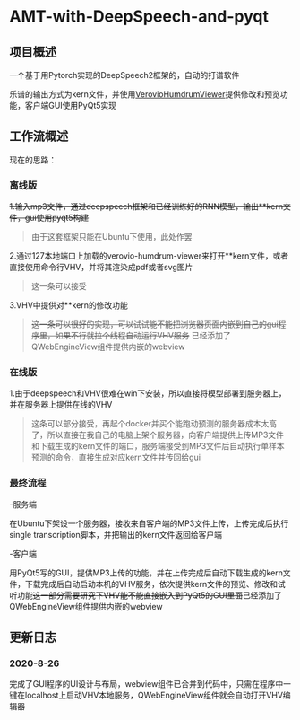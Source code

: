 # AMT-with-DeepSpeech-and-pyqt

## 项目概述

一个基于用Pytorch实现的DeepSpeech2框架的，自动的打谱软件

乐谱的输出方式为kern文件，并使用[VerovioHumdrumViewer](https://verovio.humdrum.org/)提供修改和预览功能，客户端GUI使用PyQt5实现

## 工作流概述

现在的思路：

### 离线版

~~1.输入mp3文件，通过deepspeech框架和已经训练好的RNN模型，输出**kern文件，gui使用pyqt5构建~~

>由于这套框架只能在Ubuntu下使用，此处作罢

2.通过127本地端口上加载的verovio-humdrum-viewer来打开**kern文件，或者直接使用命令行VHV，并将其渲染成pdf或者svg图片

>这一条可以接受

3.VHV中提供对**kern的修改功能

>~~这一条可以很好的实现，可以试试能不能把浏览器页面内嵌到自己的gui程序里，如果不行就拉个线程自动运行VHV服务~~
已经添加了QWebEngineView组件提供内嵌的webview

### 在线版

1.由于deepspeech和VHV很难在win下安装，所以直接将模型部署到服务器上，并在服务器上提供在线的VHV

>这条可以部分接受，再起个docker并买个能跑动预测的服务器成本太高了，所以直接在我自己的电脑上架个服务器，向客户端提供上传MP3文件和下载生成的kern文件的端口，服务端接受到MP3文件后自动执行单样本预测的命令，直接生成对应kern文件并传回给gui

### 最终流程

-服务端

在Ubuntu下架设一个服务器，接收来自客户端的MP3文件上传，上传完成后执行single transcription脚本，并把输出的kern文件返回给客户端

-客户端

用PyQt5写的GUI，提供MP3上传的功能，并在上传完成后自动下载生成的kern文件，下载完成后自动启动本机的VHV服务，依次提供kern文件的预览、修改和试听功能~~这一部分需要研究下VHV能不能直接嵌入到PyQt5的GUI里面~~已经添加了QWebEngineView组件提供内嵌的webview

## 更新日志

### 2020-8-26

完成了GUI程序的UI设计与布局，webview组件已合并到代码中，只需在程序中一键在localhost上启动VHV本地服务，QWebEngineView组件就会自动打开VHV编辑器
